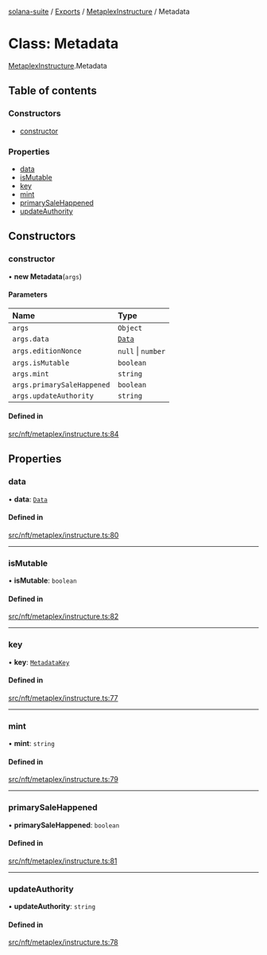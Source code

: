 [solana-suite](../README.md) / [Exports](../modules.md) / [MetaplexInstructure](../modules/MetaplexInstructure.md) / Metadata

# Class: Metadata

[MetaplexInstructure](../modules/MetaplexInstructure.md).Metadata

## Table of contents

### Constructors

- [constructor](MetaplexInstructure.Metadata.md#constructor)

### Properties

- [data](MetaplexInstructure.Metadata.md#data)
- [isMutable](MetaplexInstructure.Metadata.md#ismutable)
- [key](MetaplexInstructure.Metadata.md#key)
- [mint](MetaplexInstructure.Metadata.md#mint)
- [primarySaleHappened](MetaplexInstructure.Metadata.md#primarysalehappened)
- [updateAuthority](MetaplexInstructure.Metadata.md#updateauthority)

## Constructors

### constructor

• **new Metadata**(`args`)

#### Parameters

| Name | Type |
| :------ | :------ |
| `args` | `Object` |
| `args.data` | [`Data`](MetaplexInstructure.Data.md) |
| `args.editionNonce` | ``null`` \| `number` |
| `args.isMutable` | `boolean` |
| `args.mint` | `string` |
| `args.primarySaleHappened` | `boolean` |
| `args.updateAuthority` | `string` |

#### Defined in

[src/nft/metaplex/instructure.ts:84](https://github.com/fukaoi/solana-suite/blob/ae9dd8e/src/nft/metaplex/instructure.ts#L84)

## Properties

### data

• **data**: [`Data`](MetaplexInstructure.Data.md)

#### Defined in

[src/nft/metaplex/instructure.ts:80](https://github.com/fukaoi/solana-suite/blob/ae9dd8e/src/nft/metaplex/instructure.ts#L80)

___

### isMutable

• **isMutable**: `boolean`

#### Defined in

[src/nft/metaplex/instructure.ts:82](https://github.com/fukaoi/solana-suite/blob/ae9dd8e/src/nft/metaplex/instructure.ts#L82)

___

### key

• **key**: [`MetadataKey`](../enums/MetaplexInstructure.MetadataKey.md)

#### Defined in

[src/nft/metaplex/instructure.ts:77](https://github.com/fukaoi/solana-suite/blob/ae9dd8e/src/nft/metaplex/instructure.ts#L77)

___

### mint

• **mint**: `string`

#### Defined in

[src/nft/metaplex/instructure.ts:79](https://github.com/fukaoi/solana-suite/blob/ae9dd8e/src/nft/metaplex/instructure.ts#L79)

___

### primarySaleHappened

• **primarySaleHappened**: `boolean`

#### Defined in

[src/nft/metaplex/instructure.ts:81](https://github.com/fukaoi/solana-suite/blob/ae9dd8e/src/nft/metaplex/instructure.ts#L81)

___

### updateAuthority

• **updateAuthority**: `string`

#### Defined in

[src/nft/metaplex/instructure.ts:78](https://github.com/fukaoi/solana-suite/blob/ae9dd8e/src/nft/metaplex/instructure.ts#L78)
